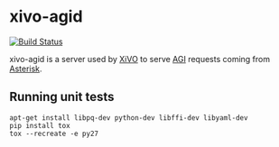 xivo-agid
=========

[![Build Status](https://travis-ci.org/wazo-pbx/xivo-agid.png?branch=master)](https://travis-ci.org/wazo-pbx/xivo-agid)

xivo-agid is a server used by [XiVO](http://xivo.io) to serve [AGI](https://wiki.asterisk.org/wiki/pages/viewpage.action?pageId=32375589) requests coming from [Asterisk](http://asterisk.org).

Running unit tests
------------------

```
apt-get install libpq-dev python-dev libffi-dev libyaml-dev
pip install tox
tox --recreate -e py27
```
